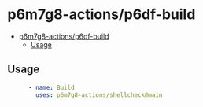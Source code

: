 # p6m7g8-actions/p6df-build

- [p6m7g8-actions/p6df-build](#p6m7g8-actionsp6df-build)
  - [Usage](#usage)

## Usage

```yml
      - name: Build
        uses: p6m7g8-actions/shellcheck@main
```
